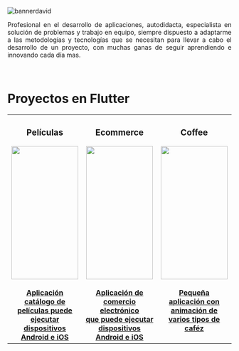 ![bannerdavid](https://user-images.githubusercontent.com/114191102/211694834-15cf086a-f2a1-4400-bb00-b58f449639c1.jpg)



 
<div align="justify" margin="100"> Profesional en el desarrollo de aplicaciones, autodidacta, especialista en solución de problemas y trabajo en equipo, siempre dispuesto a adaptarme a las metodologías y tecnologías que se necesitan para llevar a cabo el desarrollo de un proyecto, con muchas ganas de seguir aprendiendo e innovando cada día mas.
   </div>
   
   <br>
   <br>
  <b><H1> Proyectos en Flutter</H1></b>
  <div align="center"> <table
  <tr>
     <div align="center"><td width="300px" height="500px"><div align="center"><b><h3>Películas</h3></b></div><div align="center"><img src="https://user-images.githubusercontent.com/114191102/211697499-611b9db3-76a2-4a12-8ce8-313f8b968973.png" height="300" width="150" /></div><br><div align="center"><a href="https://github.com/daemar/peliculas"><b>Aplicación catálogo de <br>películas puede ejecutar <br> dispositivos Android e iOS</a></b></div></td></div> 
      <div align="center"><td width="300px" height="500px"><div align="center"><b><h3>Ecommerce</h3></b></div><div align="center"><img src="https://user-images.githubusercontent.com/114191102/211705980-99862a38-d46d-48ea-9202-c348c2df9774.png" height="300" width="150" /></div><br><div align="center"><b><a href="https://github.com/daemar/ecommer">Aplicación de comercio electrónico <br> que puede ejecutar dispositivos<br> Android e iOS</a></b></div></td>
       <div align="center"><td width="300px" height="500px"><div align="center"><b><h3>Coffee</h3></b></div><div align="center"><img src="https://user-images.githubusercontent.com/114191102/211901918-72f5a81a-1edf-4bf3-960b-1a8db9d23a57.jpg" height="300" width="150" /></div><br><div align="center"><b><a href="https://github.com/daemar/coffee">Pequeña aplicación con animación de varios tipos de caféz<br><br></a></b></div></td>
  </tr></table>  </div>
  
  
